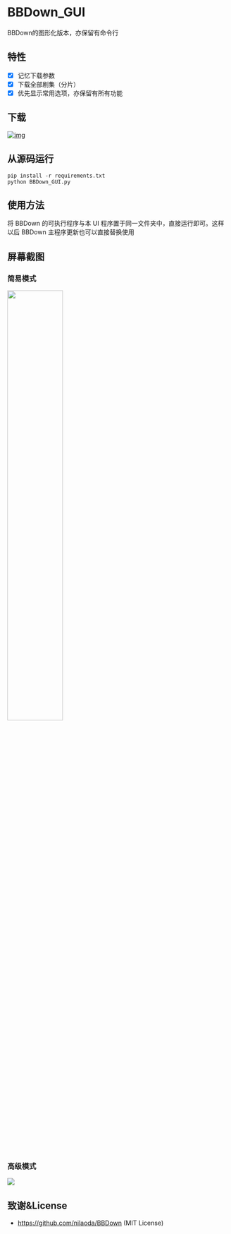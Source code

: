 # BBDown_GUI
BBDown的图形化版本，亦保留有命令行

## 特性

- [x] 记忆下载参数
- [x] 下载全部剧集（分片）
- [x] 优先显示常用选项，亦保留有所有功能

## 下载
[![img](https://img.shields.io/github/release/1299172402/BBDown_GUI?label=版本)](https://github.com/1299172402/BBDown_GUI/releases)

## 从源码运行
```
pip install -r requirements.txt
python BBDown_GUI.py
```

## 使用方法

将 BBDown 的可执行程序与本 UI 程序置于同一文件夹中，直接运行即可。这样以后 BBDown 主程序更新也可以直接替换使用


## 屏幕截图

### 简易模式

<img src="https://user-images.githubusercontent.com/29673994/152669991-48cc3bc6-0768-4be9-9ae9-c2c77f3b2b59.png" height="50%" width="50%" >

### 高级模式

<img src="https://user-images.githubusercontent.com/29673994/152321101-e780b900-edda-43d2-9601-caf7e695839d.png">


## 致谢&License

 - https://github.com/nilaoda/BBDown (MIT License)

<!--

## 一点感想

 - [GUI开坑](https://github.com/1299172402/BBDown_GUI/blob/main/gui_start.md)

-->
